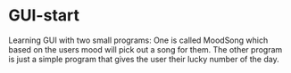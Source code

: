 # GUI-start
Learning GUI with two small programs: One is called MoodSong which based on the users mood will pick out a song for them. The other program is just a simple program that gives the user their lucky number of the day.

